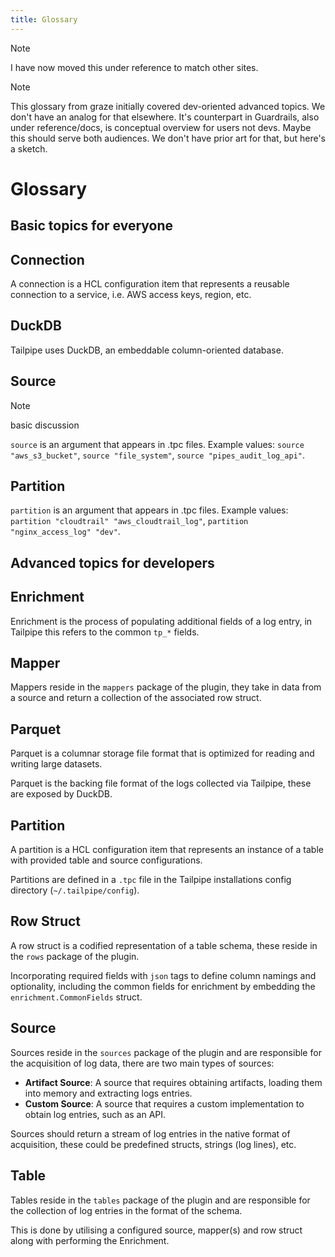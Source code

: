 ```yaml
---
title: Glossary
---
```


>[!NOTE]
> I have now moved this under reference to match other sites.

>[!NOTE]
> This glossary from graze initially covered dev-oriented advanced topics. We don't have an analog for that elsewhere. It's counterpart in Guardrails, also under reference/docs, is conceptual overview for users not devs. Maybe this should serve both audiences. We don't have prior art for that, but here's a sketch.

# Glossary

## Basic topics for everyone

## Connection

A connection is a HCL configuration item that represents a reusable connection to a service, i.e. AWS access keys, region, etc.

## DuckDB

Tailpipe uses DuckDB, an embeddable column-oriented database.

## Source

>[!NOTE]
> basic discussion

`source` is an argument that appears in .tpc files. Example values: `source "aws_s3_bucket"`, `source "file_system"`, `source "pipes_audit_log_api"`.

## Partition

`partition` is an argument that appears in .tpc files. Example values: `partition "cloudtrail" "aws_cloudtrail_log"`, `partition "nginx_access_log" "dev"`.


## Advanced topics for developers

## Enrichment

Enrichment is the process of populating additional fields of a log entry, in Tailpipe this refers to the common `tp_*` fields.

## Mapper

Mappers reside in the `mappers` package of the plugin, they take in data from a source and return a collection of the associated row struct.

## Parquet

Parquet is a columnar storage file format that is optimized for reading and writing large datasets.

Parquet is the backing file format of the logs collected via Tailpipe, these are exposed by DuckDB.

## Partition

A partition is a HCL configuration item that represents an instance of a table with provided table and source configurations.

Partitions are defined in a `.tpc` file in the Tailpipe installations config directory (`~/.tailpipe/config`).

## Row Struct

A row struct is a codified representation of a table schema, these reside in the `rows` package of the plugin. 

Incorporating required fields with `json` tags to define column namings and optionality, including the common fields for enrichment by embedding the `enrichment.CommonFields` struct.

## Source

Sources reside in the `sources` package of the plugin and are responsible for the acquisition of log data, there are two main types of sources:

- **Artifact Source**: A source that requires obtaining artifacts, loading them into memory and extracting logs entries.
- **Custom Source**: A source that requires a custom implementation to obtain log entries, such as an API.

Sources should return a stream of log entries in the native format of acquisition, these could be predefined structs, strings (log lines), etc.

## Table

Tables reside in the `tables` package of the plugin and are responsible for the collection of log entries in the format of the schema.

This is done by utilising a configured source, mapper(s) and row struct along with performing the Enrichment.


